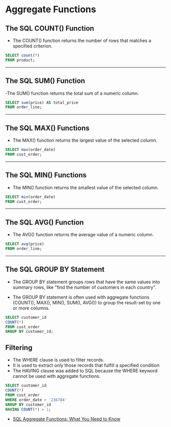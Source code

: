 # Aggregate Functions

## The SQL COUNT() Function

- The COUNT() function returns the number of rows that matches a specified criterion.

```sql
SELECT count(*) 
FROM product;
```

---

## The SQL SUM() Function

-The SUM() function returns the total sum of a numeric column.

```sql
SELECT sum(price) AS total_price
FROM order_line;
```

---

## The SQL MAX() Functions

- The MAX() function returns the largest value of the selected column.

```sql
SELECT max(order_date)
FROM cust_order;
```

---

## The SQL MIN() Functions

- The MIN() function returns the smallest value of the selected column.

```sql
SELECT min(order_date)
FROM cust_order;
```

---

## The SQL AVG() Function

- The AVG() function returns the average value of a numeric column.

```sql
SELECT avg(price)
FROM order_line;
```

---

## The SQL GROUP BY Statement

- The GROUP BY statement groups rows that have the same values into summary rows, like "find the number of customers in each country".

- The GROUP BY statement is often used with aggregate functions (COUNT(), MAX(), MIN(), SUM(), AVG()) to group the result-set by one or more columns.

```sql
SELECT customer_id
COUNT(*)
FROM cust_order
GROUP BY customer_id;
```

## Filtering

- The WHERE clause is used to filter records.
- It is used to extract only those records that fulfill a specified condition
- The HAVING clause was added to SQL because the WHERE keyword cannot be used with aggregate functions.

```sql
SELECT customer_id
COUNT(*)
FROM cust_order
WHERE order_date > '236784'
GROUP BY customer_id
HAVING COUNT(*) > 1;
```

- [SQL Aggregate Functions: What You Need to Know](https://youtu.be/-Lw649PObq8?si=aAky1gblZ_434AeI)
